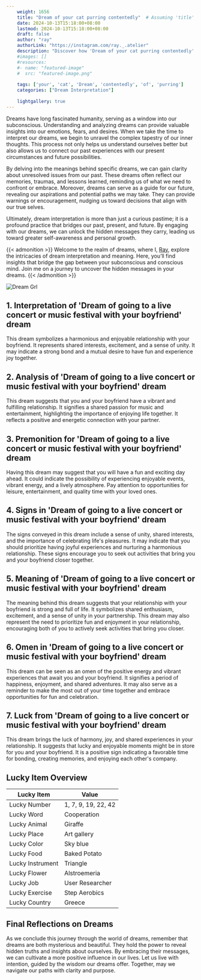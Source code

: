 ```yaml
---
    weight: 1656
    title: "Dream of your cat purring contentedly"  # Assuming 'title' column exists
    date: 2024-10-13T15:18:00+08:00
    lastmod: 2024-10-13T15:18:00+08:00
    draft: false
    author: "ray"
    authorLink: "https://instagram.com/ray._.atelier"
    description: "Discover how 'Dream of your cat purring contentedly' can interpret your future and uncover its significant meanings in your life."
    #images: []
    #resources:
    #- name: "featured-image"
    #  src: "featured-image.png"
    
    tags: ['your', 'cat', 'Dream', 'contentedly', 'of', 'purring']
    categories: ["Dream Interpretation"]
    
    lightgallery: true
---
```

    
Dreams have long fascinated humanity, serving as a window into our subconscious. Understanding and analyzing dreams can provide valuable insights into our emotions, fears, and desires. When we take the time to interpret our dreams, we begin to unravel the complex tapestry of our inner thoughts. This process not only helps us understand ourselves better but also allows us to connect our past experiences with our present circumstances and future possibilities.

By delving into the meanings behind specific dreams, we can gain clarity about unresolved issues from our past. These dreams often reflect our memories, traumas, and lessons learned, reminding us of what we need to confront or embrace. Moreover, dreams can serve as a guide for our future, revealing our aspirations and potential paths we may take. They can provide warnings or encouragement, nudging us toward decisions that align with our true selves.

Ultimately, dream interpretation is more than just a curious pastime; it is a profound practice that bridges our past, present, and future. By engaging with our dreams, we can unlock the hidden messages they carry, leading us toward greater self-awareness and personal growth.

{{< admonition >}}
Welcome to the realm of dreams, where I, [Ray](https://instagram.com/ray._.atelier), explore the intricacies of dream interpretation and meaning. Here, you’ll find insights that bridge the gap between your subconscious and conscious mind. Join me on a journey to uncover the hidden messages in your dreams.
{{< /admonition >}}

![Dream Grl](https://cdn.pixabay.com/photo/2017/11/02/03/35/gothic-2910057_1280.jpg "Dream Grl")

## 1. Interpretation of 'Dream of going to a live concert or music festival with your boyfriend' dream
 This dream symbolizes a harmonious and enjoyable relationship with your boyfriend. It represents shared interests, excitement, and a sense of unity. It may indicate a strong bond and a mutual desire to have fun and experience joy together.

## 2. Analysis of 'Dream of going to a live concert or music festival with your boyfriend' dream
 This dream suggests that you and your boyfriend have a vibrant and fulfilling relationship. It signifies a shared passion for music and entertainment, highlighting the importance of enjoying life together. It reflects a positive and energetic connection with your partner.

## 3. Premonition for 'Dream of going to a live concert or music festival with your boyfriend' dream
 Having this dream may suggest that you will have a fun and exciting day ahead. It could indicate the possibility of experiencing enjoyable events, vibrant energy, and a lively atmosphere. Pay attention to opportunities for leisure, entertainment, and quality time with your loved ones.

## 4. Signs in 'Dream of going to a live concert or music festival with your boyfriend' dream
 The signs conveyed in this dream include a sense of unity, shared interests, and the importance of celebrating life's pleasures. It may indicate that you should prioritize having joyful experiences and nurturing a harmonious relationship. These signs encourage you to seek out activities that bring you and your boyfriend closer together.

## 5. Meaning of 'Dream of going to a live concert or music festival with your boyfriend' dream
 The meaning behind this dream suggests that your relationship with your boyfriend is strong and full of life. It symbolizes shared enthusiasm, excitement, and a sense of unity in your partnership. This dream may also represent the need to prioritize fun and enjoyment in your relationship, encouraging both of you to actively seek activities that bring you closer.

## 6. Omen in 'Dream of going to a live concert or music festival with your boyfriend' dream
 This dream can be seen as an omen of the positive energy and vibrant experiences that await you and your boyfriend. It signifies a period of happiness, enjoyment, and shared adventures. It may also serve as a reminder to make the most out of your time together and embrace opportunities for fun and celebration.

## 7. Luck from 'Dream of going to a live concert or music festival with your boyfriend' dream
 This dream brings the luck of harmony, joy, and shared experiences in your relationship. It suggests that lucky and enjoyable moments might be in store for you and your boyfriend. It is a positive sign indicating a favorable time for bonding, creating memories, and enjoying each other's company.

## Lucky Item Overview
| Lucky Item          | Value              |
|---------------|--------------------|
| Lucky Number        | 1, 7, 9, 19, 22, 42  |
| Lucky Word          | Cooperation |
| Lucky Animal        | Giraffe |
| Lucky Place         | Art gallery     |
| Lucky Color         | Sky blue     |
| Lucky Food          | Baked Potato      |
| Lucky Instrument    | Triangle |
| Lucky Flower        | Alstroemeria    |
| Lucky Job           | User Researcher       |
| Lucky Exercise      | Step Aerobics  |
| Lucky Country       | Greece    |


##  Final Reflections on Dreams

As we conclude this journey through the world of dreams, remember that dreams are both mysterious and beautiful. They hold the power to reveal hidden truths and insights about ourselves. By embracing their messages, we can cultivate a more positive influence in our lives. Let us live with intention, guided by the wisdom our dreams offer. Together, may we navigate our paths with clarity and purpose.
